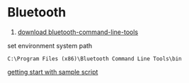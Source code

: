 # Bluetooth

1. [download bluetooth-command-line-tools](https://bluetoothinstaller.com/bluetooth-command-line-tools)

set environment system path
```
C:\Program Files (x86)\Bluetooth Command Line Tools\bin
```

[getting start with sample script](https://bluetoothinstaller.com/bluetooth-command-line-tools/bluetooth-sample-scripts.html)